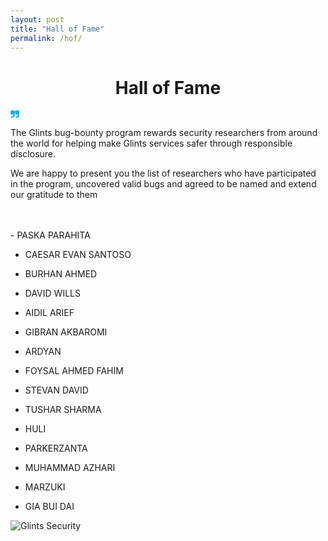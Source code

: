 ```yaml
---
layout: post
title: "Hall of Fame"
permalink: /hof/
---
```


<center> <h1> Hall of Fame </h1></center>

<svg data-testid="icon-svg" class="IconStyle__VerticalCenteredSvg-x7d280-0 iFpcQN" width="1em" height="1em" fill="#0BAEEC" viewBox="0 0 100 100"><path d="M36.0006567,8 C39.3335644,8 42.1673568,9.11355563 44.5002828,11.3404579 C46.8332087,13.5673602 48,16.2715305 48,19.4540136 L48,19.4540136 L48,61.4538046 C48,65.5899878 47.1561012,69.5372698 45.4689604,73.2958596 C43.7816006,77.0546583 41.5001186,80.3052628 38.6256088,83.0499716 C35.7504424,85.7944715 32.3444187,87.9726858 28.4068811,89.5831517 C24.4691245,91.1934088 20.3336921,92 15.999927,92 L15.999927,92 L12.0002189,92 C10.9159567,92 9.97967784,91.6209439 9.18700403,90.8659661 C8.39564369,90.1105705 7.99963515,89.2137079 7.99963515,88.1812293 L7.99963515,88.1812293 L7.99963515,80.5438968 C7.99963515,79.5097466 8.39564369,78.6145557 9.18700403,77.8593689 C9.97902111,77.1041822 10.9161756,76.7253351 12.0002189,76.7253351 L12.0002189,76.7253351 L15.9997081,76.7253351 C20.4170969,76.7253351 24.187606,75.2337682 27.312549,72.2516792 C30.4372731,69.2681274 32.000073,65.669811 32.000073,61.4535956 L32.000073,61.4535956 L32.000073,59.5455685 C32.000073,57.9539091 31.4168962,56.6008836 30.2501049,55.4881638 C29.0833136,54.3748172 27.6663079,53.8177259 26.0001824,53.8177259 L26.0001824,53.8177259 L12.0002189,53.8177259 C8.66709233,53.8177259 5.83308098,52.7035434 3.49949833,50.4768501 C1.16613459,48.2499478 0,45.5459864 0,42.3637123 L0,42.3637123 L0,19.4548494 C0,16.2723663 1.16679132,13.5679871 3.49949833,11.3406669 C5.83329989,9.11376459 8.66643559,8 12.0002189,8 L12.0002189,8 Z M87.9991243,8 C91.3329685,8 94.1663748,9.11376459 96.4991243,11.3406669 C98.8336252,13.5673602 99.9993433,16.2715305 100,19.4540136 L100,19.4540136 L100,61.4538046 C100,65.5899878 99.155648,69.5381056 97.4686953,73.2958596 C95.7823993,77.0538225 93.4995622,80.3052628 90.6243433,83.0499716 C87.7489054,85.7944715 84.3432574,87.9726858 80.4063047,89.5831517 C76.4680385,91.1934088 72.3327496,92 67.9995622,92 L67.9995622,92 L63.9991243,92 C62.915718,92 61.9776708,91.6209439 61.1867338,90.8659661 C60.3949212,90.1105705 59.9984676,89.2137079 59.9984676,88.1812293 L59.9984676,88.1812293 L59.9984676,80.5438968 C59.9984676,79.5097466 60.3949212,78.6145557 61.1867338,77.8593689 C61.9778897,77.1041822 62.915937,76.7253351 63.9991243,76.7253351 L63.9991243,76.7253351 L67.9995622,76.7253351 C72.4174694,76.7253351 76.1871716,75.2337682 79.3119527,72.2516792 C82.4373905,69.2681274 84.0002189,65.669811 84.0002189,61.4535956 L84.0002189,61.4535956 L84.0002189,59.5455685 C84.0002189,57.9539091 83.415718,56.6015105 82.2502189,55.4881638 C81.0836252,54.3748172 79.6654991,53.8177259 77.9993433,53.8177259 L77.9993433,53.8177259 L63.9991243,53.8177259 C60.6654991,53.8177259 57.8320928,52.7035434 55.4991243,50.4768501 C53.1663748,48.2499478 52,45.5459864 52,42.3637123 L52,42.3637123 L52,19.4548494 C52,16.2723663 53.1663748,13.5681961 55.4991243,11.3406669 C57.8320928,9.11376459 60.6652802,8 63.9991243,8 L63.9991243,8 Z"></path></svg>

The Glints bug-bounty program rewards security researchers from around the world for helping make Glints services safer through responsible disclosure.

We are happy to present you the list of researchers who have participated in the program, uncovered valid bugs and agreed to be named and extend our gratitude to them

<br/>
<br/>
-   PASKA PARAHITA

-   CAESAR EVAN SANTOSO

-   BURHAN AHMED

-   DAVID WILLS

-   AIDIL ARIEF

-   GIBRAN AKBAROMI

-   ARDYAN

-   FOYSAL AHMED FAHIM

-   STEVAN DAVID

-   TUSHAR SHARMA

-   HULI

-   PARKERZANTA

-   MUHAMMAD AZHARI

-   MARZUKI

-   GIA BUI DAI

<img style="width:10%px;" src="/assets/200w.gif" alt="Glints Security">
